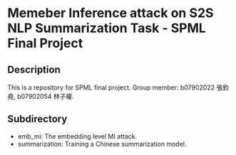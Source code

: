 # Memeber Inference attack on S2S NLP Summarization Task - SPML Final Project
## Description
This is a repository for SPML final project.
Group member: b07902022 張鈞堯, b07902054 林子權.
## Subdirectory 
- emb_mi: The embedding level MI attack. 
- summarization: Training a Chinese summarization model.
